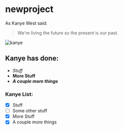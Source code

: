 # newproject
As Kanye West said:

> We're living the future so
> the present is our past.

![kanye](Kanye_West.jpg)

## Kanye has done:
* *Stuff*
* **More Stuff**
* *__A couple more things__*

### Kanye List:
- [x] Stuff
- [ ] Some other stuff
- [x] More Stuff
- [x] A couple more things